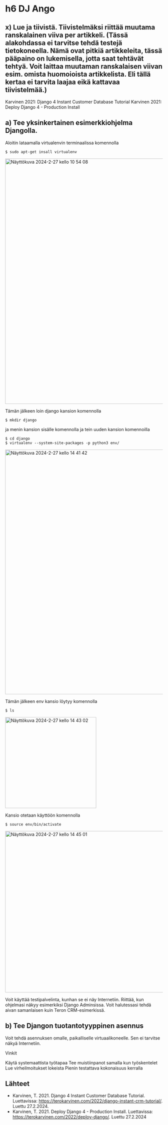# h6 DJ Ango

## x) Lue ja tiivistä. Tiivistelmäksi riittää muutama ranskalainen viiva per artikkeli. (Tässä alakohdassa ei tarvitse tehdä testejä tietokoneella. Nämä ovat pitkiä artikkeleita, tässä pääpaino on lukemisella, jotta saat tehtävät tehtyä. Voit laittaa muutaman ranskalaisen viivan esim. omista huomoioista artikkelista. Eli tällä kertaa ei tarvita laajaa eikä kattavaa tiivistelmää.)
Karvinen 2021: Django 4 Instant Customer Database Tutorial
Karvinen 2021: Deploy Django 4 - Production Install

## a) Tee yksinkertainen esimerkkiohjelma Djangolla.

Aloitin lataamalla virtualenvin terminaalissa komennolla

    $ sudo apt-get insall virtualenv

<img width="784" alt="Näyttökuva 2024-2-27 kello 10 54 08" src="https://github.com/HannaBurman/koulutyot/assets/156779955/4cb08e07-30ad-48e8-9fd2-0ecd067538dd">

Tämän jälkeen loin django kansion komennolla

    $ mkdir django

ja menin kansion sisälle komennolla ja tein uuden kansion komennoilla

    $ cd django
    $ virtualenv --system-site-packages -p python3 env/

<img width="782" alt="Näyttökuva 2024-2-27 kello 14 41 42" src="https://github.com/HannaBurman/koulutyot/assets/156779955/6ce7c3e9-2d10-46aa-bb7e-a4ce3e2115a1">

Tämän jälkeen env kansio löytyy komennolla

    $ ls

<img width="291" alt="Näyttökuva 2024-2-27 kello 14 43 02" src="https://github.com/HannaBurman/koulutyot/assets/156779955/ee6ce2bb-2ad2-4f5c-aa95-b082ee4c3e50">

Kansio otetaan käyttöön komennolla

    $ source env/bin/activate

<img width="516" alt="Näyttökuva 2024-2-27 kello 14 45 01" src="https://github.com/HannaBurman/koulutyot/assets/156779955/4aa33006-0804-46ba-8e6f-aabf3fd5a85e">




Voit käyttää testipalvelinta, kunhan se ei näy Internetiin.
Riittää, kun ohjelmasi näkyy esimerkiksi Django Adminsissa.
Voit halutessasi tehdä aivan samanlaisen kuin Teron CRM-esimerkissä.

## b) Tee Djangon tuotantotyyppinen asennus
Voit tehdä asennuksen omalle, paikalliselle virtuaalikoneelle. Sen ei tarvitse näkyä Internetiin.

Vinkit

Käytä systemaattista työtapaa
Tee muistiinpanot samalla kun työskentelet
Lue virheilmoitukset lokeista
Pienin testattava kokonaisuus kerralla

## Lähteet

- Karvinen, T. 2021. Django 4 Instant Customer Database Tutorial. Luettavissa: https://terokarvinen.com/2022/django-instant-crm-tutorial/. Luettu 27.2.2024.
- Karvinen,  T. 2021. Deploy Django 4 - Production Install. Luettavissa: https://terokarvinen.com/2022/deploy-django/. Luettu 27.2.2024
